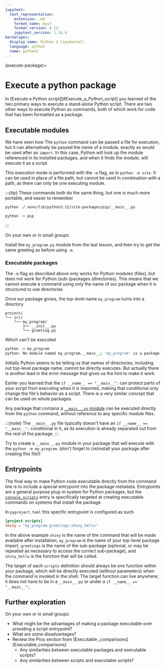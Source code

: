 ```yaml
---
jupytext:
  text_representation:
    extension: .md
    format_name: myst
    format_version: 0.13
    jupytext_version: 1.16.4
kernelspec:
  display_name: Python 3 (ipykernel)
  language: python
  name: python3
---
```


(execute-package)=
# Execute a python package

In [Execute a Python script][#Execute_a_Python_script] you learned of the two primary ways to execute a stand-alone Python script.
There are two other ways to execute Python as commands, both of which work for code that has been formatted as a package.

## Executable modules

We have seen how The `python` command can be passed a file for execution, but it can alternatively be passed
the name of a module, exactly as would be used after an `import`. In this case, Python will look up the module
referenced in its installed packages, and when it finds the module, will execute it as a script.

This execution mode is performed with the `-m` flag, as in `python -m site`. It can be used in place of a file
path, but cannot be used in combination with a path, as there can only be one executing module.

:::{tip}
These commands both do the same thing, but one is much more portable, and easier to remember

```bash
python ./.venv/lib/python3.12/site-packages/pip/__main__.py
```

```bash
python -m pip
```
:::

On your own or in small groups:

Install the `my_program.py` module from the last lesson, and then try to get the same greeting as before using `-m`.


### Executable packages

The `-m` flag as described above only works for Python modules (files), but does not work for Python (sub-)packages (directories). This means that we cannot execute a command using only the name of our package when it is structured to use directories

Once our package grows, the top-level name `my_program` turns into a directory
```
project/
└── src/
    └── my_program/
        ├── __init__.py
        └── greeting.py
```

Which can't be executed
```bash
python -m my_program
python: No module named my_program.__main__; 'my_program' is a package and cannot be directly executed
```

Initially Python seems to be telling us that names of directories, including out top-level package name,
cannot be directly executes. But actually there is another lead in the error message that gives us the hint to make it work.

Earlier you learned that the `if __name__ == "__main__":` can protect parts of your script from executing
when it is imported, making that conditional only change the file's behavior as a script. There is a very
similar concept that can be used on whole packages.

Any package that contains a [`__main__.py` module](https://docs.python.org/3/library/__main__.html#module-__main__)
can be executed directly from the `python` command, without reference to any specific module files.

:::{note}
The `__main__.py` file typically doesn't have an `if __name__ == "__main__":` conditional in it, as its execution
is already separated out from the rest of the package.
:::

Try to create a `__main__.py` module in your package that will execute with the `python -m my_program`. (don't forget to
(re)install your package after creating this file!)

## Entrypoints

The final way to make Python code executable directly from the command line is to include a special entrypoint
into the package metadata. Entrypoints are a general purpose plug-in system for Python packages, but the
[`console_scripts`](https://packaging.python.org/en/latest/specifications/entry-points/#use-for-scripts)
entry is specifically targeted at creating executable commands on systems that install the package.

In `pyproject.toml` this specific entrypoint is configured as such

```toml
[project.scripts]
shiny = "my_program.greetings:shiny_hello"
```

In the above example `shiny` is the name of the command that will be made available after installation, `my_program` is the name of
your top-level package import, `greetings` is the name of the sub-package (optional, or may be
repeated as necessary to access the correct sub-package), and `shiny_hello` is the function that will be called.

The target of each `scripts` definition should always be one function within your package, which will be directly executed (without parameters)
when the command is invoked in the shell. The target function can live anywhere; it does not have to be in a `__main__.py` or under a `if __name__ == "__main__":`.

## Further exploration

On your own or in small groups:

- What might be the advantages of making a package executable over providing a script entrypoint?
- What are some disadvantages?
- Review the Pros section from [Executable _comparisons][Executable_comparisons]
  - Any similarities between executable packages and executable scripts?
  - Any similarities between scripts and executable scripts?
